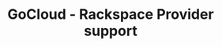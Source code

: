 ---
layout: gsoc
categories: gsoc2018
divid: gocloud-rackspace-provider
title: GoCloud - Rackspace Provider support
description: Rackspace is a rising cloud provider in the cloud arena. Currently, GoCloud only supports only AWS and GCP. Students task is to implement the major services of Rackspace in the GoCloud. The student will have to discuss with mentors for the potential project scope as implementing entire provider will be a bigger task and may require multiple students.
expectedresults: Support for VM, Container, DNS, Storage, CDN has to be implemented
githuburl: https://github.com/cloudlibz/gocloud/
requiredknowledge: GoLang, Rackspace, REST
possiblementors: Rumesh Eranga Hapuarachchi, Rajika
---